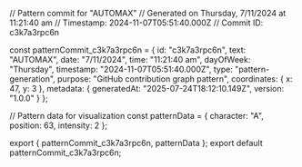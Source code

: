 // Pattern commit for "AUTOMAX"
// Generated on Thursday, 7/11/2024 at 11:21:40 am
// Timestamp: 2024-11-07T05:51:40.000Z
// Commit ID: c3k7a3rpc6n

const patternCommit_c3k7a3rpc6n = {
  id: "c3k7a3rpc6n",
  text: "AUTOMAX",
  date: "7/11/2024",
  time: "11:21:40 am",
  dayOfWeek: "Thursday",
  timestamp: "2024-11-07T05:51:40.000Z",
  type: "pattern-generation",
  purpose: "GitHub contribution graph pattern",
  coordinates: {
    x: 47,
    y: 3
  },
  metadata: {
    generatedAt: "2025-07-24T18:12:10.149Z",
    version: "1.0.0"
  }
};

// Pattern data for visualization
const patternData = {
  character: "A",
  position: 63,
  intensity: 2
};

export { patternCommit_c3k7a3rpc6n, patternData };
export default patternCommit_c3k7a3rpc6n;
